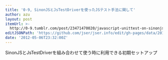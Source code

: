 ```yaml
---
title: '0-9, SinonJSとJsTestDriverを使ったJSテスト手法に関して'
author: azu
layout: post
itemUrl: >-
  http://0-9.tumblr.com/post/23471470020/javascript-unittest-on-sinonjs-jstestdriver
editJSONPath: 'https://github.com/jser/jser.info/edit/gh-pages/data/2012/05/index.json'
date: '2012-05-06T23:32:00Z'
---
```

SinonJSとJsTestDriverを組み合わせて使う時に利用できる初期セットアップ
